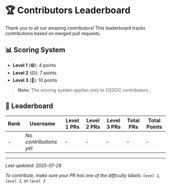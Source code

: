 # 🏆 Contributors Leaderboard

Thank you to all our amazing contributors! This leaderboard tracks contributions based on merged pull requests.

## 📊 Scoring System

- **Level 1** (🟢): 4 points
- **Level 2** (🟡): 7 points
- **Level 3** (🔴): 10 points

> **Note:** The scoring system applies only to GSSOC contributors.

## 🎯 Leaderboard

| Rank | Username               | Level 1 PRs | Level 2 PRs | Level 3 PRs | Total PRs | Total Points |
| ---- | ---------------------- | ----------- | ----------- | ----------- | --------- | ------------ |
| -    | _No contributions yet_ | -           | -           | -           | -         | -            |

---

_Last updated: 2025-07-29_

_To contribute, make sure your PR has one of the difficulty labels: `level 1`, `level 2`, or `level 3`_
